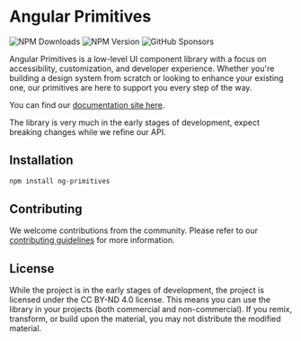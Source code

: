 # Angular Primitives

<div style="margin-top: 1rem;">
  <img alt="NPM Downloads" src="https://img.shields.io/npm/dt/ng-primitives">
  <img alt="NPM Version" src="https://img.shields.io/npm/v/ng-primitives">
  <img alt="GitHub Sponsors" src="https://img.shields.io/github/sponsors/ashley-hunter">
</div>

Angular Primitives is a low-level UI component library with a focus on accessibility, customization, and developer experience. Whether you're building a design system from scratch or looking to enhance your existing one, our primitives are here to support you every step of the way.

You can find our [documentation site here](https://ng-primitives.netlify.app/).

The library is very much in the early stages of development, expect breaking changes while we refine our API.

## Installation

```bash
npm install ng-primitives
```

## Contributing

We welcome contributions from the community. Please refer to our [contributing guidelines](CONTRIBUTING.md) for more information.

## License

While the project is in the early stages of development, the project is licensed under the CC BY-ND 4.0 license. This means you can use the library in your projects (both commercial and non-commercial). If you remix, transform, or build upon the material, you may not distribute the modified material.
